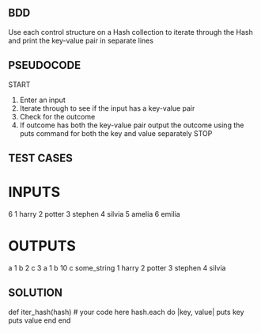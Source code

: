 ## BDD
Use each control structure on a Hash collection to iterate through the Hash and print the key-value pair in separate lines

## PSEUDOCODE
START
1. Enter an input
2. Iterate through to see if the input has a key-value pair
3. Check for the outcome
4. If outcome has both the key-value pair output the outcome using the puts command for both the key and value separately
STOP

## TEST CASES
# INPUTS
6
1 harry
2 potter
3 stephen
4 silvia
5 amelia
6 emilia

# OUTPUTS
a
1
b
2
c
3
a
1
b
10
c
some_string
1
harry
2
potter
3
stephen
4
silvia

## SOLUTION
def iter_hash(hash)
    # your code here
hash.each do |key, value|
  puts key
  puts value
end
end